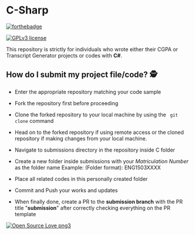 # C-Sharp

[![forthebadge](https://forthebadge.com/images/badges/made-with-c-sharp.svg)](https://forthebadge.com)

[![GPLv3 license](https://img.shields.io/badge/License-GPLv3-blue.svg)](http://perso.crans.org/besson/LICENSE.html)


This repository is strictly for individuals who wrote either their CGPA or Transcript Generator projects or codes with **C#**.

## How do I submit my project file/code? :detective:

- Enter the appropriate repository matching your code sample

- Fork the repository first before proceeding

- Clone the forked repository to your local machine by using the `` git clone`` command

- Head on to the forked repository if using remote access or the cloned repository if making changes from your local machine.

- Navigate to submissions directory in the repository inside C folder

- Create a new folder inside submissions with your *Matriculation Number* as the folder name Example: (Folder format): ENG1503XXXX 

- Place all related codes in this personally created folder

- Commit and Push your works and updates

- When finally done, create a PR to the **submission branch** with the PR title "**submission**" after correctly checking everything on the PR template



[![Open Source Love png3](https://badges.frapsoft.com/os/v3/open-source.png?v=103)](https://github.com/ellerbrock/open-source-badges/)
